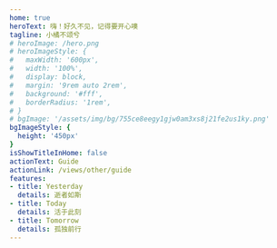 ```yaml
---
home: true
heroText: 嗨！好久不见，记得要开心噢
tagline: 小橘不颂兮
# heroImage: /hero.png
# heroImageStyle: {
#   maxWidth: '600px',
#   width: '100%',
#   display: block,
#   margin: '9rem auto 2rem',
#   background: '#fff',
#   borderRadius: '1rem',
# }
# bgImage: '/assets/img/bg/755ce8eegy1gjw0am3xs8j21fe2us1ky.png'
bgImageStyle: {
  height: '450px'
}
isShowTitleInHome: false
actionText: Guide
actionLink: /views/other/guide
features:
- title: Yesterday
  details: 逝者如斯
- title: Today
  details: 活于此刻
- title: Tomorrow
  details: 孤独前行
---
```


<style>
  .hero {
    /* color: #FFF */
  }
</style>